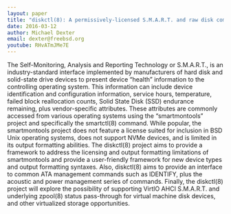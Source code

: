 ```yaml
---
layout: paper
title: "diskctl(8): A permissively-licensed S.M.A.R.T. and raw disk command utility framework"
date: 2016-03-12
author: Michael Dexter
email: dexter@freebsd.org
youtube: RHvATmJMe7E
---
```

The Self-Monitoring, Analysis and Reporting Technology or S.M.A.R.T., is an industry-standard interface implemented by manufacturers of hard disk and solid-state drive devices to present device “health” information to the controlling operating system. This information can include device identification and configuration information, service hours, temperature, failed block reallocation counts, Solid State Disk (SSD) endurance remaining, plus vendor-specific attributes. These attributes are commonly accessed from various operating systems using the “smartmontools” project and specifically the smartctl(8) command. While popular, the smartmontools project does not feature a license suited for inclusion in BSD Unix operating systems, does not support NVMe devices, and is limited in its output formatting abilities. The diskctl(8) project aims to provide a framework to address the licensing and output formatting limitations of smartmontools and provide a user-friendly framework for new device types and output formatting syntaxes. Also, diskctl(8) aims to provide an interface to common ATA management commands such as IDENTIFY, plus the acoustic and power management series of commands. Finally, the diskctl(8) project will explore the possibility of supporting VirtIO AHCI S.M.A.R.T. and underlying zpool(8) status pass-through for virtual machine disk devices, and other virtualized storage opportunities.
